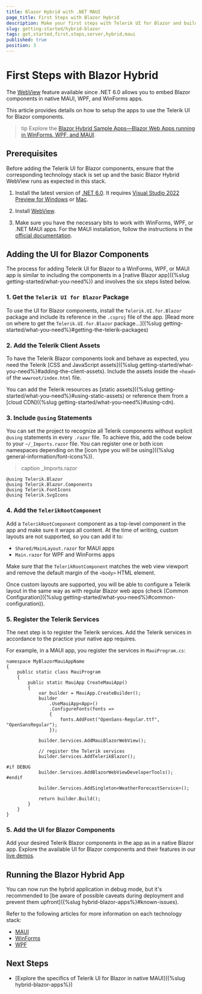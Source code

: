 ```yaml
---
title: Blazor Hybrid with .NET MAUI
page_title: First Steps with Blazor Hybrid
description: Make your first steps with Telerik UI for Blazor and build a .NET MAUI Blazor Hybrid app that runs the UI for Blazor components.
slug: getting-started/hybrid-blazor
tags: get,started,first,steps,server,hybrid,maui
published: true
position: 3
---
```


# First Steps with Blazor Hybrid

The [WebView](https://devblogs.microsoft.com/dotnet/asp-net-core-updates-in-net-6-preview-3/#blazorwebview-controls-for-wpf-windows-forms) feature available since .NET 6.0 allows you to embed Blazor components in native MAUI, WPF, and WinForms apps.

This article provides details on how to setup the apps to use the Telerik UI for Blazor components.

>tip Explore the [Blazor Hybrid Sample Apps—Blazor Web Apps running in WinForms, WPF, and MAUI](https://github.com/telerik/blazor-ui/tree/master/common/hybrid-blazor-apps).

## Prerequisites

Before adding the Telerik UI for Blazor components, ensure that the corresponding technology stack is set up and the basic Blazor Hybrid WebView runs as expected in this stack.


1. Install the latest version of [.NET 6.0](https://dotnet.microsoft.com/en-us/download/dotnet/6.0). It requires [Visual Studio 2022 Preview for Windows](https://visualstudio.microsoft.com/vs/preview/) or [Mac](https://docs.microsoft.com/en-us/visualstudio/releasenotes/vs2019-mac-preview-relnotes).

1. Install [WebView](https://docs.microsoft.com/en-us/dotnet/maui/user-interface/controls/webview).

1. Make sure you have the necessary bits to work with WinForms, WPF, or .NET MAUI apps. For the MAUI installation, follow the instructions in the [official documentation](https://docs.microsoft.com/en-us/dotnet/maui/get-started/first-app?pivots=devices-android).

## Adding the UI for Blazor Components

The process for adding Telerik UI for Blazor to a WinForms, WPF, or MAUI app is similar to including the components in a [native Blazor app]({%slug getting-started/what-you-need%}) and involves the six steps listed below. 

### 1. Get the `Telerik UI for Blazor` Package

To use the  UI for Blazor components, install the `Telerik.UI.for.Blazor` package and include its reference in the `.csproj` file of the app. [Read more on where to get the `Telerik.UI.for.Blazor` package...]({%slug getting-started/what-you-need%}#getting-the-telerik-packages)

### 2. Add the Telerik Client Assets

To have the Telerik Blazor components look and behave as expected, you need the Telerik [CSS and JavaScript assets]({%slug getting-started/what-you-need%}#adding-the-client-assets). Include the assets inside the `<head>` of the `wwwroot/index.html` file.

You can add the Telerik resources as [static assets]({%slug getting-started/what-you-need%}#using-static-assets) or reference them from a [cloud CDN]({%slug getting-started/what-you-need%}#using-cdn).

### 3. Include `@using` Statements 

You can set the project to recognize all Telerik components without explicit `@using` statements in every `.razor` file. To achieve this, add the code below to your `~/_Imports.razor` file. You can register one or both icon namespaces depending on the [icon type you will be using]({%slug general-information/font-icons%}).

>caption _Imports.razor

<div class="skip-repl"></div>

````CSHTML
@using Telerik.Blazor
@using Telerik.Blazor.Components
@using Telerik.FontIcons
@using Telerik.SvgIcons
````

### 4. Add the `TelerikRootComponent`

Add a `TelerikRootComponent` component as a top-level component in the app and make sure it wraps all content. At the time of writing, custom layouts are not supported, so you can add it to:

* `Shared/MainLayout.razor` for MAUI apps
* `Main.razor` for WPF and WinForms apps

Make sure that the `TelerikRootComponent` matches the web view viewport and remove the default margin of the `<body>` HTML element.

Once custom layouts are supported, you will be able to configure a Telerik layout in the same way as with regular Blazor web apps (check [Common Configuration]({%slug getting-started/what-you-need%}#common-configuration)).

### 5. Register the Telerik Services

The next step is to register the Telerik services. Add the Telerik services in accordance to the practice your native app requires.

For example, in a MAUI app, you register the services in `MauiProgram.cs`:

<div class="skip-repl"></div>

````CSHTML
namespace MyBlazorMauiAppName
{
    public static class MauiProgram
    {
        public static MauiApp CreateMauiApp()
        {
            var builder = MauiApp.CreateBuilder();
            builder
                .UseMauiApp<App>()
                .ConfigureFonts(fonts =>
                {
                    fonts.AddFont("OpenSans-Regular.ttf", "OpenSansRegular");
                });

            builder.Services.AddMauiBlazorWebView();

            // register the Telerik services
            builder.Services.AddTelerikBlazor();

#if DEBUG
            builder.Services.AddBlazorWebViewDeveloperTools();
#endif

            builder.Services.AddSingleton<WeatherForecastService>();

            return builder.Build();
        }
    }
}
````

### 5. Add the UI for Blazor Components

Add your desired Telerik Blazor components in the app as in a native Blazor app. Explore the available UI for Blazor components and their features in our [live demos](https://demos.telerik.com/blazor-ui/).

## Running the Blazor Hybrid App

You can now run the hybrid application in debug mode, but it's recommended to [be aware of possible caveats during deployment and prevent them upfront]({%slug hybrid-blazor-apps%}#known-issues).

Refer to the following articles for more information on each technology stack:

* [MAUI](https://docs.microsoft.com/en-us/dotnet/maui/get-started/first-app?pivots=devices-android)
* [WinForms](https://docs.microsoft.com/en-us/visualstudio/ide/create-csharp-winform-visual-studio?view=vs-2022#run-the-application)
* [WPF](https://docs.microsoft.com/en-us/dotnet/desktop/wpf/get-started/create-app-visual-studio?view=netdesktop-6.0#run-the-app)

## Next Steps

* [Explore the specifics of Telerik UI for Blazor in native MAUI]({%slug hybrid-blazor-apps%})
